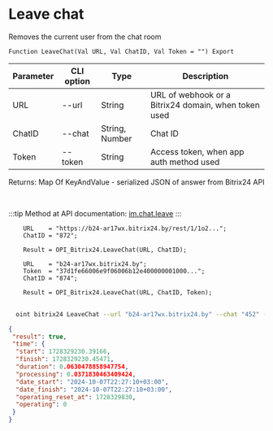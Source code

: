 ﻿---
sidebar_position: 3
---

# Leave chat
 Removes the current user from the chat room



`Function LeaveChat(Val URL, Val ChatID, Val Token = "") Export`

  | Parameter | CLI option | Type | Description |
  |-|-|-|-|
  | URL | --url | String | URL of webhook or a Bitrix24 domain, when token used |
  | ChatID | --chat | String, Number | Chat ID |
  | Token | --token | String | Access token, when app auth method used |

  
  Returns:  Map Of KeyAndValue - serialized JSON of answer from Bitrix24 API

<br/>

:::tip
Method at API documentation: [im.chat.leave](https://dev.1c-bitrix.ru/learning/course/?COURSE_ID=93&LESSON_ID=12101)
:::
<br/>


```bsl title="Code example"
    URL    = "https://b24-ar17wx.bitrix24.by/rest/1/1o2...";
    ChatID = "872";

    Result = OPI_Bitrix24.LeaveChat(URL, ChatID);

    URL    = "b24-ar17wx.bitrix24.by";
    Token  = "37d1fe66006e9f06006b12e400000001000...";
    ChatID = "874";

    Result = OPI_Bitrix24.LeaveChat(URL, ChatID, Token);
```



```sh title="CLI command example"
    
  oint bitrix24 LeaveChat --url "b24-ar17wx.bitrix24.by" --chat "452" --token "fe3fa966006e9f06006b12e400000001000..."

```

```json title="Result"
{
 "result": true,
 "time": {
  "start": 1728329230.39166,
  "finish": 1728329230.45471,
  "duration": 0.0630478858947754,
  "processing": 0.0371830463409424,
  "date_start": "2024-10-07T22:27:10+03:00",
  "date_finish": "2024-10-07T22:27:10+03:00",
  "operating_reset_at": 1728329830,
  "operating": 0
 }
}
```
